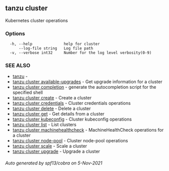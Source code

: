 ## tanzu cluster

Kubernetes cluster operations

### Options

```
  -h, --help              help for cluster
      --log-file string   Log file path
  -v, --verbose int32     Number for the log level verbosity(0-9)
```

### SEE ALSO

* [tanzu](tanzu.md)	 - 
* [tanzu cluster available-upgrades](tanzu_cluster_available-upgrades.md)	 - Get upgrade information for a cluster
* [tanzu cluster completion](tanzu_cluster_completion.md)	 - generate the autocompletion script for the specified shell
* [tanzu cluster create](tanzu_cluster_create.md)	 - Create a cluster
* [tanzu cluster credentials](tanzu_cluster_credentials.md)	 - Cluster credentials operations
* [tanzu cluster delete](tanzu_cluster_delete.md)	 - Delete a cluster
* [tanzu cluster get](tanzu_cluster_get.md)	 - Get details from a cluster
* [tanzu cluster kubeconfig](tanzu_cluster_kubeconfig.md)	 - Cluster kubeconfig operations
* [tanzu cluster list](tanzu_cluster_list.md)	 - List clusters
* [tanzu cluster machinehealthcheck](tanzu_cluster_machinehealthcheck.md)	 - MachineHealthCheck operations for a cluster
* [tanzu cluster node-pool](tanzu_cluster_node-pool.md)	 - Cluster node-pool operations
* [tanzu cluster scale](tanzu_cluster_scale.md)	 - Scale a cluster
* [tanzu cluster upgrade](tanzu_cluster_upgrade.md)	 - Upgrade a cluster

###### Auto generated by spf13/cobra on 5-Nov-2021
